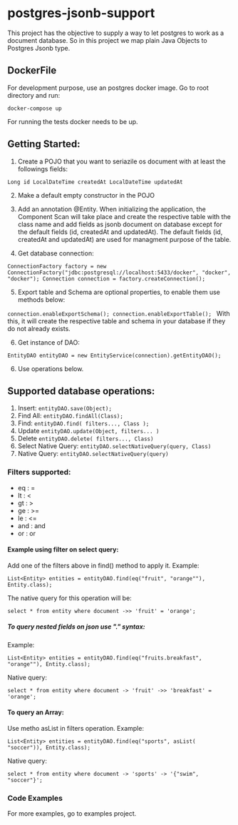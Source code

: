 # postgres-jsonb-support

This project has the objective to supply a way to let postgres to work as a document database. So in this project we map plain Java Objects to Postgres Jsonb type. 

## DockerFile

For development purpose, use an postgres docker image. Go to root directory and run:

`docker-compose up`

For running the tests docker needs to be up.

## Getting Started:

1. Create a POJO that you want to seriazile os document with at least the followings fields:

`Long id
LocalDateTime createdAt
LocalDateTime updatedAt`

2. Make a default empty constructor in the POJO

3. Add an annotation @Entity. When initializing the application, the Component Scan will take place and create the respective 
table with the class name and add fields as jsonb document on database except for the default fields (id, createdAt and updatedAt).
The default fields (id, createdAt and updatedAt) are used for managment purpose of the table.
 
4. Get database connection:

`ConnectionFactory factory = new ConnectionFactory("jdbc:postgresql://localhost:5433/docker", "docker", "docker");
 Connection connection = factory.createConnection();`
             
5. Export table and Schema are optional properties, to enable them use methods below:

`connection.enableExportSchema();
connection.enableExportTable();
`
With this, it will create the respective table and schema in your database if they do not already exists.

6. Get instance of DAO:

`EntityDAO entityDAO = new EntityService(connection).getEntityDAO();`

6. Use operations below.

## Supported database operations:

1. Insert: `entityDAO.save(Object);`
2. Find All: `entityDAO.findAll(Class);`
3. Find: `entityDAO.find( filters..., Class );`
4. Update `entityDAO.update(Object, filters... )`
5. Delete `entityDAO.delete( filters..., Class)`
6. Select Native Query: `entityDAO.selectNativeQuery(query, Class)`
6. Native Query: `entityDAO.selectNativeQuery(query)`

### Filters supported:
* eq : =
* lt : <
* gt : >
* ge : >=
* le : <=
* and : and
* or : or

#### Example using filter on select query:

Add one of the filters above in find() method to apply it. Example:

`List<Entity> entities = entityDAO.find(eq("fruit", "orange""), Entity.class);`

The native query for this operation will be:

`select * from entity where document ->> 'fruit' = 'orange';`

##### To query nested fields on json use "." syntax:
Example:

`List<Entity> entities = entityDAO.find(eq("fruits.breakfast", "orange""), Entity.class);`

Native query:

`select * from entity where document -> 'fruit' ->> 'breakfast' = 'orange';`

#### To query an Array:

Use metho asList in filters operation. Example:

`List<Entity> entities = entityDAO.find(eq("sports", asList( "soccer")), Entity.class);`

Native query:

`select * from entity where document -> 'sports' -> '{"swim", "soccer"}';`

### Code Examples
For more examples, go to examples project.